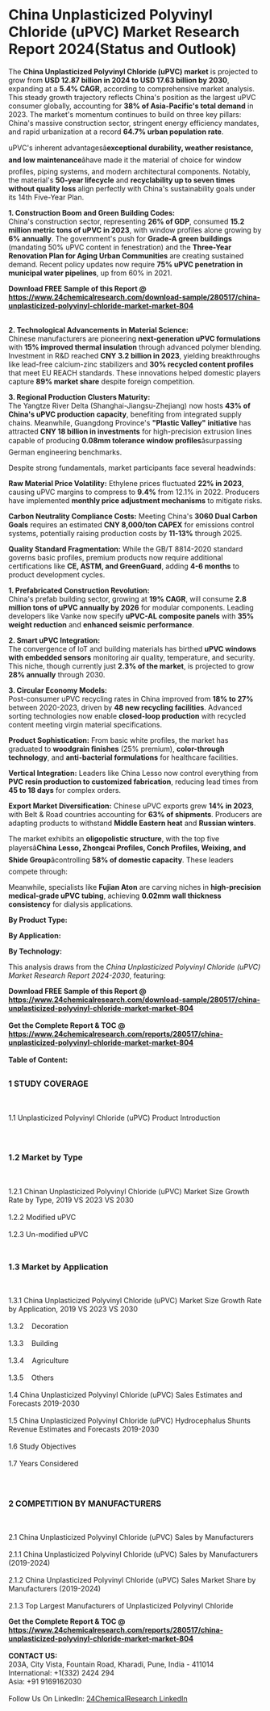 <h1>China Unplasticized Polyvinyl Chloride (uPVC) Market Research Report 2024(Status and Outlook)</h1><p>The <strong>China Unplasticized Polyvinyl Chloride (uPVC) market</strong> is projected to grow from <strong>USD 12.87 billion in 2024 to USD 17.63 billion by 2030</strong>, expanding at a <strong>5.4% CAGR</strong>, according to comprehensive market analysis. This steady growth trajectory reflects China's position as the largest uPVC consumer globally, accounting for <strong>38% of Asia-Pacific's total demand</strong> in 2023. The market's momentum continues to build on three key pillars: China's massive construction sector, stringent energy efficiency mandates, and rapid urbanization at a record <strong>64.7% urban population rate</strong>.</p><p>uPVC's inherent advantagesâ<strong>exceptional durability, weather resistance, and low maintenance</strong>âhave made it the material of choice for window profiles, piping systems, and modern architectural components. Notably, the material's <strong>50-year lifecycle</strong> and <strong>recyclability up to seven times without quality loss</strong> align perfectly with China's sustainability goals under its 14th Five-Year Plan.</p><p><strong>1. Construction Boom and Green Building Codes:</strong><br>
China's construction sector, representing <strong>26% of GDP</strong>, consumed <strong>15.2 million metric tons of uPVC in 2023</strong>, with window profiles alone growing by <strong>6% annually</strong>. The government's push for <strong>Grade-A green buildings</strong> (mandating 50% uPVC content in fenestration) and the <strong>Three-Year Renovation Plan for Aging Urban Communities</strong> are creating sustained demand. Recent policy updates now require <strong>75% uPVC penetration in municipal water pipelines</strong>, up from 60% in 2021.</p><div><b>Download FREE Sample of this Report @ 
            <a href="https://www.24chemicalresearch.com/download-sample/280517/china-unplasticized-polyvinyl-chloride-market-market-804">
            https://www.24chemicalresearch.com/download-sample/280517/china-unplasticized-polyvinyl-chloride-market-market-804</a></b></div><br><p><strong>2. Technological Advancements in Material Science:</strong><br>
Chinese manufacturers are pioneering <strong>next-generation uPVC formulations</strong> with <strong>15% improved thermal insulation</strong> through advanced polymer blending. Investment in R&amp;D reached <strong>CNY 3.2 billion in 2023</strong>, yielding breakthroughs like lead-free calcium-zinc stabilizers and <strong>30% recycled content profiles</strong> that meet EU REACH standards. These innovations helped domestic players capture <strong>89% market share</strong> despite foreign competition.</p><p><strong>3. Regional Production Clusters Maturity:</strong><br>
The Yangtze River Delta (Shanghai-Jiangsu-Zhejiang) now hosts <strong>43% of China's uPVC production capacity</strong>, benefiting from integrated supply chains. Meanwhile, Guangdong Province's <strong>"Plastic Valley" initiative</strong> has attracted <strong>CNY 18 billion in investments</strong> for high-precision extrusion lines capable of producing <strong>0.08mm tolerance window profiles</strong>âsurpassing German engineering benchmarks.</p><p>Despite strong fundamentals, market participants face several headwinds:</p><p><strong>Raw Material Price Volatility:</strong> Ethylene prices fluctuated <strong>22% in 2023</strong>, causing uPVC margins to compress to <strong>9.4%</strong> from 12.1% in 2022. Producers have implemented <strong>monthly price adjustment mechanisms</strong> to mitigate risks.</p><p><strong>Carbon Neutrality Compliance Costs:</strong> Meeting China's <strong>3060 Dual Carbon Goals</strong> requires an estimated <strong>CNY 8,000/ton CAPEX</strong> for emissions control systems, potentially raising production costs by <strong>11-13%</strong> through 2025.</p><p><strong>Quality Standard Fragmentation:</strong> While the GB/T 8814-2020 standard governs basic profiles, premium products now require additional certifications like <strong>CE, ASTM, and GreenGuard</strong>, adding <strong>4-6 months</strong> to product development cycles.</p><p><strong>1. Prefabricated Construction Revolution:</strong><br>
China's prefab building sector, growing at <strong>19% CAGR</strong>, will consume <strong>2.8 million tons of uPVC annually by 2026</strong> for modular components. Leading developers like Vanke now specify <strong>uPVC-AL composite panels</strong> with <strong>35% weight reduction</strong> and <strong>enhanced seismic performance</strong>.</p><p><strong>2. Smart uPVC Integration:</strong><br>
The convergence of IoT and building materials has birthed <strong>uPVC windows with embedded sensors</strong> monitoring air quality, temperature, and security. This niche, though currently just <strong>2.3% of the market</strong>, is projected to grow <strong>28% annually</strong> through 2030.</p><p><strong>3. Circular Economy Models:</strong><br>
Post-consumer uPVC recycling rates in China improved from <strong>18% to 27%</strong> between 2020-2023, driven by <strong>48 new recycling facilities</strong>. Advanced sorting technologies now enable <strong>closed-loop production</strong> with recycled content meeting virgin material specifications.</p><p><strong>Product Sophistication:</strong> From basic white profiles, the market has graduated to <strong>woodgrain finishes</strong> (25% premium), <strong>color-through technology</strong>, and <strong>anti-bacterial formulations</strong> for healthcare facilities.</p><p><strong>Vertical Integration:</strong> Leaders like China Lesso now control everything from <strong>PVC resin production to customized fabrication</strong>, reducing lead times from <strong>45 to 18 days</strong> for complex orders.</p><p><strong>Export Market Diversification:</strong> Chinese uPVC exports grew <strong>14% in 2023</strong>, with Belt &amp; Road countries accounting for <strong>63% of shipments</strong>. Producers are adapting products to withstand <strong>Middle Eastern heat</strong> and <strong>Russian winters</strong>.</p><p>The market exhibits an <strong>oligopolistic structure</strong>, with the top five playersâ<strong>China Lesso, Zhongcai Profiles, Conch Profiles, Weixing, and Shide Group</strong>âcontrolling <strong>58% of domestic capacity</strong>. These leaders compete through:</p><p>Meanwhile, specialists like <strong>Fujian Aton</strong> are carving niches in <strong>high-precision medical-grade uPVC tubing</strong>, achieving <strong>0.02mm wall thickness consistency</strong> for dialysis applications.</p><p><strong>By Product Type:</strong></p><p><strong>By Application:</strong></p><p><strong>By Technology:</strong></p><p>This analysis draws from the <em>China Unplasticized Polyvinyl Chloride (uPVC) Market Research Report 2024-2030</em>, featuring:</p><div><b>Download FREE Sample of this Report @ 
            <a href="https://www.24chemicalresearch.com/download-sample/280517/china-unplasticized-polyvinyl-chloride-market-market-804">
            https://www.24chemicalresearch.com/download-sample/280517/china-unplasticized-polyvinyl-chloride-market-market-804</a></b></div><br><div><b>Get the Complete Report & TOC @ 
            <a href="https://www.24chemicalresearch.com/reports/280517/china-unplasticized-polyvinyl-chloride-market-market-804">
            https://www.24chemicalresearch.com/reports/280517/china-unplasticized-polyvinyl-chloride-market-market-804</a></b></div><br>
            <b>Table of Content:</b><p><h2><span style="font-size:16px"><strong>1 STUDY COVERAGE</strong></span></h2><br />
<p>1.1 Unplasticized Polyvinyl Chloride (uPVC) Product Introduction</p><br />
<h2><span style="font-size:16px"><strong>1.2 Market by Type</strong></span></h2><br />
<p>1.2.1 Chinan Unplasticized Polyvinyl Chloride (uPVC) Market Size Growth Rate by Type, 2019 VS 2023 VS 2030<br /><br />
1.2.2 Modified uPVC&nbsp;&nbsp; &nbsp;<br /><br />
1.2.3 Un-modified uPVC<br /><br />
<h2><span style="font-size:16px"><strong>1.3 Market by Application</strong></span></h2><br />
<p>1.3.1 China Unplasticized Polyvinyl Chloride (uPVC) Market Size Growth Rate by Application, 2019 VS 2023 VS 2030<br /><br />
1.3.2&nbsp;&nbsp; &nbsp;Decoration<br /><br />
1.3.3&nbsp;&nbsp; &nbsp;Building<br /><br />
1.3.4&nbsp;&nbsp; &nbsp;Agriculture<br /><br />
1.3.5&nbsp;&nbsp; &nbsp;Others<br /><br />
1.4 China Unplasticized Polyvinyl Chloride (uPVC) Sales Estimates and Forecasts 2019-2030<br /><br />
1.5 China Unplasticized Polyvinyl Chloride (uPVC) Hydrocephalus Shunts Revenue Estimates and Forecasts 2019-2030<br /><br />
1.6 Study Objectives<br /><br />
1.7 Years Considered</p><br />
<h2><span style="font-size:16px"><strong>2 COMPETITION BY MANUFACTURERS</strong></span></h2><br />
<p>2.1 China Unplasticized Polyvinyl Chloride (uPVC) Sales by Manufacturers<br /><br />
2.1.1 China Unplasticized Polyvinyl Chloride (uPVC) Sales by Manufacturers (2019-2024)<br /><br />
2.1.2 China Unplasticized Polyvinyl Chloride (uPVC) Sales Market Share by Manufacturers (2019-2024)<br /><br />
2.1.3 Top Largest Manufacturers of Unplasticized Polyvinyl Chloride </p><div><b>Get the Complete Report & TOC @ 
            <a href="https://www.24chemicalresearch.com/reports/280517/china-unplasticized-polyvinyl-chloride-market-market-804">
            https://www.24chemicalresearch.com/reports/280517/china-unplasticized-polyvinyl-chloride-market-market-804</a></b></div><br><b>CONTACT US:</b><br>
            203A, City Vista, Fountain Road, Kharadi, Pune, India - 411014<br>
            International: +1(332) 2424 294<br>
            Asia: +91 9169162030 <br><br>
            Follow Us On LinkedIn: <a href="https://www.linkedin.com/company/24chemicalresearch/">24ChemicalResearch LinkedIn</a>